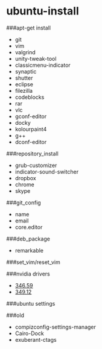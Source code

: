 # ubuntu-install

###apt-get install
- git
- vim
- valgrind
- unity-tweak-tool
- classicmenu-indicator
- synaptic
- shutter
- eclipse
- filezilla
- codeblocks
- rar
- vlc
- gconf-editor
- docky
- kolourpaint4
- g++
- dconf-editor

###repository_install
- grub-customizer
- indicator-sound-switcher
- dropbox
- chrome
- skype

###git_config
- name
- email
- core.editor

###deb_package
- remarkable

###set_vim/reset_vim

###nvidia drivers
- [346.59](http://www.geforce.com.tw/drivers/results/83712) 
- [349.12](http://www.geforce.com.tw/drivers/results/83712) 

###ubuntu settings

###old
- compizconfig-settings-manager
- Cairo-Dock
- exuberant-ctags